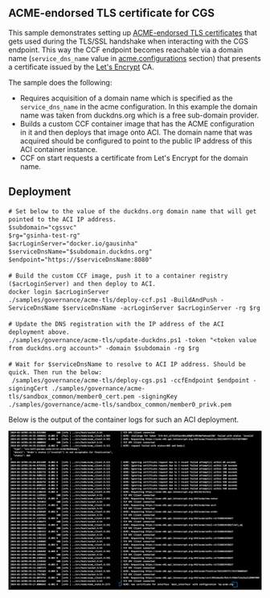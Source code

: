 ## ACME-endorsed TLS certificate for CGS

This sample demonstrates setting up [ACME-endorsed TLS certificates](https://microsoft.github.io/CCF/main/operations/certificates.html#acme-endorsed-tls-certificates) that gets used during the TLS/SSL handshake when interacting with the CGS endpoint. This way the CCF endpoint becomes reachable via a domain name (`service_dns_name` value in [acme.configurations](https://microsoft.github.io/CCF/main/operations/configuration.html#configurations) section) that presents a certificate issued by the [Let's Encrypt](https://letsencrypt.org/) CA.

The sample does the following:
- Requires acquisition of a domain name which is specified as the `service_dns_name` in the acme configuration. In this example the domain name was taken from duckdns.org which is a free sub-domain provider.
- Builds a custom CCF container image that has the ACME configuration in it and then deploys that image onto ACI. The domain name that was acquired should be configured to point to the public IP address of this ACI container instance.
- CCF on start requests a certificate from Let's Encrypt for the domain name.

## Deployment
```pwsh
# Set below to the value of the duckdns.org domain name that will get pointed to the ACI IP address.
$subdomain="cgssvc"
$rg="gsinha-test-rg"
$acrLoginServer="docker.io/gausinha"
$serviceDnsName="$subdomain.duckdns.org"
$endpoint="https://$serviceDnsName:8080"

# Build the custom CCF image, push it to a container registry ($acrLoginServer) and then deploy to ACI.
docker login $acrLoginServer
./samples/governance/acme-tls/deploy-ccf.ps1 -BuildAndPush -ServiceDnsName $serviceDnsName -acrLoginServer $acrLoginServer -rg $rg

# Update the DNS registration with the IP address of the ACI deployment above.
./samples/governance/acme-tls/update-duckdns.ps1 -token "<token value from duckdns.org account>" -domain $subdomain -rg $rg

# Wait for $serviceDnsName to resolve to ACI IP address. Should be quick. Then run the below:
 /samples/governance/acme-tls/deploy-cgs.ps1 -ccfEndpoint $endpoint -signingCert ./samples/governance/acme-tls/sandbox_common/member0_cert.pem -signingKey ./samples/governance/acme-tls/sandbox_common/member0_privk.pem
```

Below is the output of the container logs for such an ACI deployment.

![alt text](image.png)
